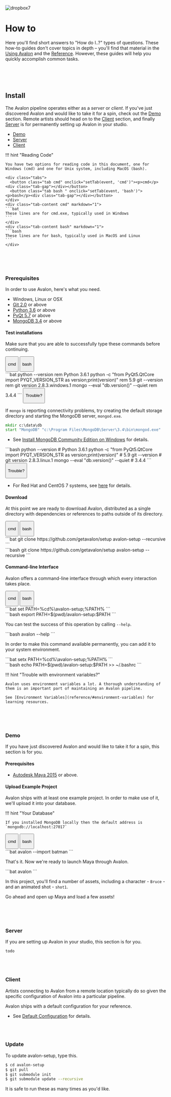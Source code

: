 ![dropbox7](https://user-images.githubusercontent.com/2152766/27370769-f788c0f2-5655-11e7-9ba8-93e8b8de70df.png)

# How to

Here you'll find short answers to "How do I..?" types of questions. These how-to guides don't cover topics in depth – you'll find that material in the [Using Avalon]() and the [Reference](reference/). However, these guides will help you quickly accomplish common tasks.

<br>
<br>
<br>

## Install

The Avalon pipeline operates either as a *server* or *client*. If you've just discovered Avalon and would like to take it for a spin, check out the [Demo](#demo) section. Remote artists should head on to the [Client](#client) section, and finally [Server](#server) is for permanently setting up Avalon in your studio.

- [Demo](#demo)
- [Server](#server)
- [Client](#client)

!!! hint "Reading Code"

	You have two options for reading code in this document, one for Windows (cmd) and one for Unix system, including MacOS (bash).

	<div class="tabs">
	  <button class="tab cmd" onclick="setTab(event, 'cmd')"><p>cmd</p><div class="tab-gap"></div></button>
	  <button class="tab bash " onclick="setTab(event, 'bash')"><p>bash</p><div class="tab-gap"></div></button>
	</div>
	<div class="tab-content cmd" markdown="1">
	```bat
	These lines are for cmd.exe, typically used in Windows
	```
	</div>
	<div class="tab-content bash" markdown="1">
	```bash
	These lines are for bash, typically used in MacOS and Linux
	```
	</div>

<br>
<br>
<br>

### Prerequisites

In order to use Avalon, here's what you need.

- Windows, Linux or OSX
- [Git 2.0](https://git-scm.com/download) or above
- [Python 3.6](https://www.python.org/downloads/) or above
- [PyQt 5.7](https://www.riverbankcomputing.com/software/pyqt/download5) or above
- [MongoDB 3.4](https://www.mongodb.com/download-center#community) or above

#### Test installations

Make sure that you are able to successfully type these commands before continuing.

<div class="tabs">
  <button class="tab cmd" onclick="setTab(event, 'cmd')">
  	<p>cmd</p><div class="tab-gap"></div>
  </button>
  <button class="tab bash " onclick="setTab(event, 'bash')">
  	<p>bash</p><div class="tab-gap"></div>
  </button>
</div>

<div class="tab-content cmd" markdown="1">
```bat
python --version
rem Python 3.6.1
python -c "from PyQt5.QtCore import PYQT_VERSION_STR as version;print(version)"
rem 5.9
git --version
rem git version 2.8.3.windows.1
mongo --eval "db.version()" --quiet
rem 3.4.4
```

<button class="spoiler-btn" onclick="reveal(event, 'cmd-mongotrouble')">
	<i class="fa fa-arrow-right" aria-hidden="true"></i><p>Trouble?</p>
</button>
<div id="cmd-mongotrouble" class="spoiler hidden" markdown="1">

If `mongo` is reporting connectivity problems, try creating the default storage directory and starting the MongoDB server, `mongod.exe`.

```bat
mkdir c:\data\db
start "MongoDB" "c:\Program Files\MongoDB\Server\3.4\bin\mongod.exe"
```

- See [Install MongoDB Community Edition on Windows](https://docs.mongodb.com/manual/tutorial/install-mongodb-on-windows/) for details.
</div>

</div>

<div class="tab-content bash" markdown="1">
```bash
python --version
# Python 3.6.1
python -c "from PyQt5.QtCore import PYQT_VERSION_STR as version;print(version)"
# 5.9
git --version
# git version 2.8.3.linux.1
mongo --eval "db.version()" --quiet
# 3.4.4
```

<button class="spoiler-btn" onclick="reveal(event, 'bash-mongotrouble')">
	<i class="fa fa-arrow-right" aria-hidden="true"></i><p>Trouble?</p>
</button>
<div id="bash-mongotrouble" class="spoiler hidden" markdown="1">

- For Red Hat and CentOS 7 systems, see [here](https://docs.mongodb.com/manual/tutorial/install-mongodb-on-red-hat/) for details.

</div>

</div>

#### Download

At this point we are ready to download Avalon, distributed as a single directory with dependencies or references to paths outside of its directory.

<div class="tabs">
  <button class="tab cmd" onclick="setTab(event, 'cmd')">
  	<p>cmd</p><div class="tab-gap"></div>
  </button>
  <button class="tab bash " onclick="setTab(event, 'bash')">
  	<p>bash</p><div class="tab-gap"></div>
  </button>
</div>

<div class="tab-content cmd" markdown="1">
```bat
git clone https://github.com/getavalon/setup avalon-setup --recursive
```
</div>

<div class="tab-content bash" markdown="1">
```bash
git clone https://github.com/getavalon/setup avalon-setup --recursive
```
</div>

#### Command-line Interface

Avalon offers a command-line interface through which every interaction takes place.

<div class="tabs">
  <button class="tab cmd" onclick="setTab(event, 'cmd')">
  	<p>cmd</p><div class="tab-gap"></div>
  </button>
  <button class="tab bash " onclick="setTab(event, 'bash')">
  	<p>bash</p><div class="tab-gap"></div>
  </button>
</div>

<div class="tab-content cmd" markdown="1">
```bat
set PATH=%cd%\avalon-setup;%PATH%
```
</div>

<div class="tab-content bash" markdown="1">
```bash
export PATH=$(pwd)/avalon-setup:$PATH
```
</div>

You can test the success of this operation by calling `--help`.

<div class="tab-content cmd bash" markdown="1">
```bash
avalon --help
```
</div>

In order to make this command available permanently, you can add it to your system environment.

<div class="tab-content cmd" markdown="1">
```bat
setx PATH=%cd%\avalon-setup;%PATH%
```
</div>

<div class="tab-content bash" markdown="1">
```bash
echo PATH=$(pwd)/avalon-setup:$PATH >> ~/.bashrc
```
</div>

!!! hint "Trouble with environment variables?"

	Avalon uses environment variables a lot. A thorough understanding of them is an important part of maintaining an Avalon pipeline.

	See [Environment Variables](reference/#environment-variables) for learning resources.

<br>
<br>
<br>

### Demo

If you have just discovered Avalon and would like to take it for a spin, this section is for you.

#### Prerequisites

- [Autodesk Maya 2015](https://www.autodesk.com/maya) or above.

#### Upload Example Project

Avalon ships with at least one example project. In order to make use of it, we'll upload it into your database.

!!! hint "Your Database"

	If you installed MongoDB locally then the default address is `mongodb://localhost:27017`

<div class="tabs">
  <button class="tab cmd" onclick="setTab(event, 'cmd')">
  	<p>cmd</p><div class="tab-gap"></div>
  </button>
  <button class="tab bash " onclick="setTab(event, 'bash')">
  	<p>bash</p><div class="tab-gap"></div>
  </button>
</div>

<div class="tab-content cmd bash" markdown="1">
```bat
avalon --import batman
```
</div>

That's it. Now we're ready to launch Maya through Avalon.

<div class="tab-content cmd bash" markdown="1">
```bat
avalon
```
</div>

In this project, you'll find a number of assets, including a character - `Bruce` - and an animated shot - `shot1`.

Go ahead and open up Maya and load a few assets!

<br>
<br>
<br>

### Server

If you are setting up Avalon in your studio, this section is for you.

```bash
todo
```

<br>
<br>

### Client

Artists connecting to Avalon from a remote location typically do so given the specific configuration of Avalon into a particular pipeline.

Avalon ships with a default configuration for your reference.

- See [Default Configuration](/polly/#install) for details.

<br>
<br>

### Update

To update avalon-setup, type this.

```bash
$ cd avalon-setup
$ git pull
$ git submodule init
$ git submodule update --recursive
```

It is safe to run these as many times as you'd like.

<br>
<br>
<br>

